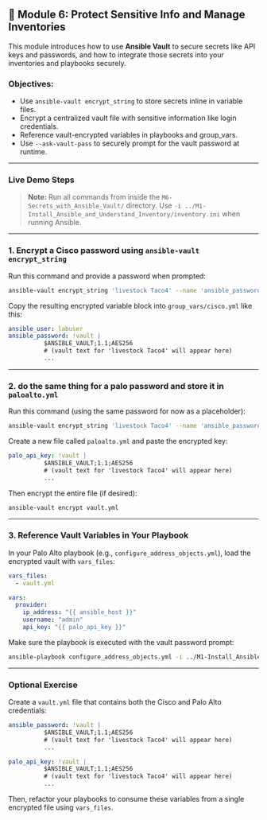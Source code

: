 ## 🔐 Module 6: Protect Sensitive Info and Manage Inventories

This module introduces how to use **Ansible Vault** to secure secrets like API keys and passwords, and how to integrate those secrets into your inventories and playbooks securely.

### Objectives:
- Use `ansible-vault encrypt_string` to store secrets inline in variable files.
- Encrypt a centralized vault file with sensitive information like login credentials.
- Reference vault-encrypted variables in playbooks and group_vars.
- Use `--ask-vault-pass` to securely prompt for the vault password at runtime.

---

### Live Demo Steps
> **Note:** Run all commands from inside the `M6-Secrets_with_Ansible_Vault/` directory. Use `-i ../M1-Install_Ansible_and_Understand_Inventory/inventory.ini` when running Ansible.

---

### 1. Encrypt a Cisco password using `ansible-vault encrypt_string`

Run this command and provide a password when prompted:

```bash
ansible-vault encrypt_string 'livestock Taco4' --name 'ansible_password'
```

Copy the resulting encrypted variable block into `group_vars/cisco.yml` like this:

```yaml
ansible_user: labuser
ansible_password: !vault |
          $ANSIBLE_VAULT;1.1;AES256
          # (vault text for 'livestock Taco4' will appear here)
          ...
```

---

### 2. do the same thing for a palo password and store it in `paloalto.yml`

Run this command (using the same password for now as a placeholder):

```bash
ansible-vault encrypt_string 'livestock Taco4' --name 'ansible_password'
```

Create a new file called `paloalto.yml` and paste the encrypted key:

```yaml
palo_api_key: !vault |
          $ANSIBLE_VAULT;1.1;AES256
          # (vault text for 'livestock Taco4' will appear here)
          ...
```

Then encrypt the entire file (if desired):

```bash
ansible-vault encrypt vault.yml
```

---

### 3. Reference Vault Variables in Your Playbook

In your Palo Alto playbook (e.g., `configure_address_objects.yml`), load the encrypted vault with `vars_files`:

```yaml
vars_files:
  - vault.yml

vars:
  provider:
    ip_address: "{{ ansible_host }}"
    username: "admin"
    api_key: "{{ palo_api_key }}"
```

Make sure the playbook is executed with the vault password prompt:

```bash
ansible-playbook configure_address_objects.yml -i ../M1-Install_Ansible_and_Understand_Inventory/inventory.ini --ask-vault-pass
```

---

### Optional Exercise

Create a `vault.yml` file that contains both the Cisco and Palo Alto credentials:

```yaml
ansible_password: !vault |
          $ANSIBLE_VAULT;1.1;AES256
          # (vault text for 'livestock Taco4' will appear here)
          ...

palo_api_key: !vault |
          $ANSIBLE_VAULT;1.1;AES256
          # (vault text for 'livestock Taco4' will appear here)
          ...
```

Then, refactor your playbooks to consume these variables from a single encrypted file using `vars_files`.